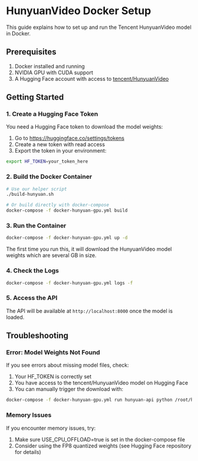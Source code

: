 # HunyuanVideo Docker Setup

This guide explains how to set up and run the Tencent HunyuanVideo model in Docker.

## Prerequisites

1. Docker installed and running
2. NVIDIA GPU with CUDA support
3. A Hugging Face account with access to [tencent/HunyuanVideo](https://huggingface.co/tencent/HunyuanVideo)

## Getting Started

### 1. Create a Hugging Face Token

You need a Hugging Face token to download the model weights:

1. Go to https://huggingface.co/settings/tokens
2. Create a new token with read access
3. Export the token in your environment:

```bash
export HF_TOKEN=your_token_here
```

### 2. Build the Docker Container

```bash
# Use our helper script
./build-hunyuan.sh

# Or build directly with docker-compose
docker-compose -f docker-hunyuan-gpu.yml build
```

### 3. Run the Container

```bash
docker-compose -f docker-hunyuan-gpu.yml up -d
```

The first time you run this, it will download the HunyuanVideo model weights which are several GB in size.

### 4. Check the Logs

```bash
docker-compose -f docker-hunyuan-gpu.yml logs -f
```

### 5. Access the API

The API will be available at `http://localhost:8000` once the model is loaded.

## Troubleshooting

### Error: Model Weights Not Found

If you see errors about missing model files, check:

1. Your HF_TOKEN is correctly set
2. You have access to the tencent/HunyuanVideo model on Hugging Face
3. You can manually trigger the download with:

```bash
docker-compose -f docker-hunyuan-gpu.yml run hunyuan-api python /root/hunyuan-models/download_weights.py --token $HF_TOKEN
```

### Memory Issues

If you encounter memory issues, try:

1. Make sure USE_CPU_OFFLOAD=true is set in the docker-compose file
2. Consider using the FP8 quantized weights (see Hugging Face repository for details) 